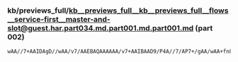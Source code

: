 ### kb/previews_full/kb__previews_full__kb__previews_full__flows__service-first__master-and-slot@guest.har.part034.md.part001.md.part001.md (part 002)

```md
wAA//7+AAIDAgD//wAA/v7/AAEBAQAAAAAA/v7+AAIBAAD9/P4A//7/AP7+/gAA/wAA+fn8AAIBAQD8/P0ABAQEAP39/gD9/v4AAP8BAP7+/wAA/wAA/v8AAPn5+wADA
```

```
